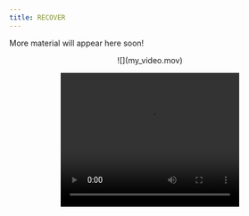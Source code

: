 ```yaml
---
title: RECOVER
---
```



More material will appear here soon!


<p align="center">
  ![](my_video.mov)
</p>

<p align="center">
  <video width="320" height="240" controls>
    <source src="FINAL_VIDEO_RECOVER_compressed.mp4" type="video/mp4">
  </video>
</p>
